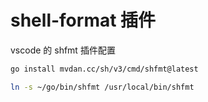 # shell-format 插件

vscode 的 shfmt 插件配置

```bash
go install mvdan.cc/sh/v3/cmd/shfmt@latest

ln -s ~/go/bin/shfmt /usr/local/bin/shfmt

```
